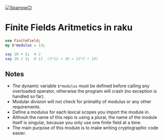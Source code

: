 [![SparrowCI](https://ci.sparrowhub.io/project/gh-grondilu-finite-fields-raku/badge)](https://ci.sparrowhub.io)

# Finite Fields Aritmetics in raku

```raku
use FiniteField;
my $*modulus = 13;

say 10 + 5;  # 2
say 10 / 3;  # 12  (3*12 = 36 = 13*2 + 10)
```

## Notes
   
  * The dynamic variable `$*modulus` must be defined before calling any overloaded operator,
  otherwise the program will crash (no exception is handled so far).
  * Modular division will not check for primality of modulus or any other requirements.
  * Define a modulus for each lexical scopes you import the module in.
  * Althouh the name of this repo is using a plural, the name of the module
  itself is singular, because you only use one finite field at a time.
  * The main purpose of this module is to make writing cryptographic code easier.
